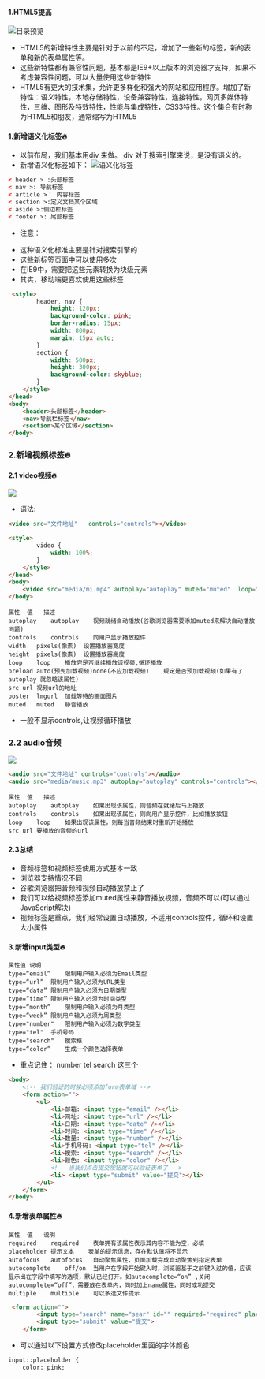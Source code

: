 #### 1.HTML5提高
![目录预览](https://img-blog.csdnimg.cn/a9ad9c8238d54fbfada7a8ffdbcc1a68.png?x-oss-process=image/watermark,type_ZmFuZ3poZW5naGVpdGk,shadow_10,text_aHR0cHM6Ly9ibG9nLmNzZG4ubmV0L0F1Z2Vuc3Rlcm5fUVhM,size_16,color_FFFFFF,t_70)
* HTML5的新增特性主要是针对于以前的不足，增加了一些新的标签，新的表单和新的表单属性等。
* 这些新特性都有兼容性问题，基本都是IE9+以上版本的浏览器才支持，如果不考虑兼容性问题，可以大量使用这些新特性
* HTML5有更大的技术集，允许更多样化和强大的网站和应用程序。增加了新特性：语义特性，本地存储特性，设备兼容特性，连接特性，网页多媒体特性，三维、图形及特效特性，性能与集成特性，CSS3特性。这个集合有时称为HTML5和朋友，通常缩写为HTML5
#### 1.新增语义化标签🔥
* 以前布局，我们基本用div 来做。 div 对于搜索引擎来说，是没有语义的。
* 新增语义化标签如下：
![语义化标签](https://img-blog.csdnimg.cn/07df0702684841339d1b4884b4bdc677.png?x-oss-process=image/watermark,type_ZmFuZ3poZW5naGVpdGk,shadow_10,text_aHR0cHM6Ly9ibG9nLmNzZG4ubmV0L0F1Z2Vuc3Rlcm5fUVhM,size_16,color_FFFFFF,t_70#pic_center)
```HTML
< header > :头部标签
< nav >: 导航标签
< article >： 内容标签
< section >:定义文档某个区域
< aside >:侧边栏标签
< footer >: 尾部标签
```
- 注意：
* 这种语义化标准主要是针对搜索引擎的
* 这些新标签页面中可以使用多次
* 在IE9中，需要把这些元素转换为块级元素
* 其实，移动端更喜欢使用这些标签
```HTML
 <style>
        header, nav {
            height: 120px;
            background-color: pink;
            border-radius: 15px;
            width: 800px;
            margin: 15px auto;
        }
        section {
            width: 500px;
            height: 300px;
            background-color: skyblue;
        }
    </style>
</head>
<body>
    <header>头部标签</header>
    <nav>导航栏标签</nav>
    <section>某个区域</section>
</body>
```
### 2.新增视频标签🔥
#### 2.1 video视频🔥
![](https://img-blog.csdnimg.cn/fdfab228a4164a33a69d417ae5a688bb.png?x-oss-process=image/watermark,type_ZmFuZ3poZW5naGVpdGk,shadow_10,text_aHR0cHM6Ly9ibG9nLmNzZG4ubmV0L0F1Z2Vuc3Rlcm5fUVhM,size_16,color_FFFFFF,t_70#pic_center)
- 语法:
```HTML
<video src="文件地址"   controls="controls"></video>

<style>
        video {
            width: 100%;
        }
    </style>
</head>
<body>
    <video src="media/mi.mp4" autoplay="autoplay" muted="muted"  loop="loop" poster="media/mi9.jpg"></video>
</body>
```
```
属性	值	描述
autoplay	autoplay	视频就绪自动播放(谷歌浏览器需要添加muted来解决自动播放问题)
controls	controls	向用户显示播放控件
width	pixels(像素)	设置播放器宽度
height	pixels(像素)	设置播放器高度
loop	loop	播放完是否继续播放该视频,循环播放
preload	auto(预先加载视频)none(不应加载视频)	规定是否预加载视频(如果有了autoplay 就忽略该属性)
src	url	视频url的地址
poster	lmgurl	加载等待的画面图片
muted	muted	静音播放
```
- 一般不显示controls,让视频循环播放
### 2.2 audio音频
![](https://img-blog.csdnimg.cn/f26b894dc30e4d24a193e9c18caa0c58.png?x-oss-process=image/watermark,type_ZmFuZ3poZW5naGVpdGk,shadow_10,text_aHR0cHM6Ly9ibG9nLmNzZG4ubmV0L0F1Z2Vuc3Rlcm5fUVhM,size_16,color_FFFFFF,t_70#pic_center)
```HTML
<audio src="文件地址" controls="controls"></audio>
<audio src="media/music.mp3" autoplay="autoplay" controls="controls"></audio>
```
```
属性	值	描述
autoplay	autoplay	如果出现该属性，则音频在就绪后马上播放
controls	controls	如果出现该属性，则向用户显示控件，比如播放按钮
loop	loop	如果出现该属性，则每当音频结束时重新开始播放
src	url	要播放的音频的url
```
#### 2.3总结
* 音频标签和视频标签使用方式基本一致
* 浏览器支持情况不同
* 谷歌浏览器把音频和视频自动播放禁止了
* 我们可以给视频标签添加muted属性来静音播放视频，音频不可以(可以通过JavaScript解决)
* 视频标签是重点，我们经常设置自动播放，不适用controls控件，循环和设置大小属性
#### 3.新增input类型🔥
```
属性值	说明
type=“email”	限制用户输入必须为Email类型
type=“url”	限制用户输入必须为URL类型
type=“data”	限制用户输入必须为日期类型
type=“time”	限制用户输入必须为时间类型
type=“month”	限制用户输入必须为月类型
type=“week”	限制用户输入必须为周类型
type="number"	限制用户输入必须为数字类型
type="tel"	手机号码
type="search"	搜索框
type=“color”	生成一个颜色选择表单
```
- 重点记住： number tel search 这三个
```html
<body>
    <!-- 我们验证的时候必须添加form表单域 -->
    <form action="">
        <ul>
            <li>邮箱: <input type="email" /></li>
            <li>网址: <input type="url" /></li>
            <li>日期: <input type="date" /></li>
            <li>时间: <input type="time" /></li>
            <li>数量: <input type="number" /></li>
            <li>手机号码: <input type="tel" /></li>
            <li>搜索: <input type="search" /></li>
            <li>颜色: <input type="color" /></li>
            <!-- 当我们点击提交按钮就可以验证表单了 -->
            <li> <input type="submit" value="提交"></li>
        </ul>
    </form>
</body>
```
#### 4.新增表单属性🔥
```
属性	值	说明
required	required	表单拥有该属性表示其内容不能为空，必填
placeholder	提示文本	表单的提示信息，存在默认值将不显示
autofocus	autofocus	自动聚焦属性，页面加载完成自动聚焦到指定表单
autocomplete	off/on	当用户在字段开始键入时，浏览器基于之前键入过的值，应该显示出在字段中填写的选项，默认已经打开。如autocomplete=“on” ,关闭autocomplete=“off”，需要放在表单内，同时加上name属性，同时成功提交
multiple	multiple	可以多选文件提示
```
```html
 <form action="">
        <input type="search" name="sear" id="" required="required" placeholder="pink老师" autofocus="autofocus" autocommplete="off">
        <input type="submit" value="提交">
    </form>
```
- 可以通过以下设置方式修改placeholder里面的字体颜色
```HTML
input::placeholder {
	color: pink;
```